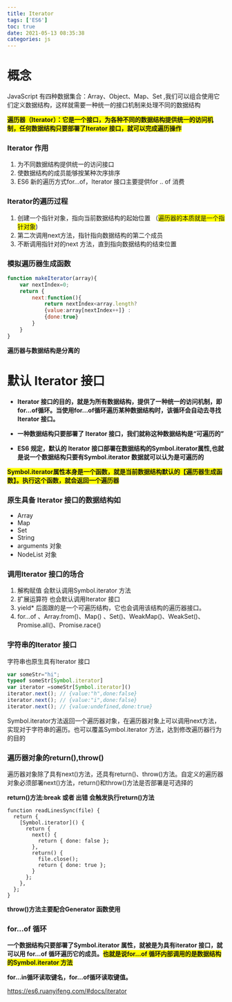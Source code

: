 ```yaml
---
title: Iterator
tags: ['ES6']
toc: true
date: 2021-05-13 08:35:38
categories: js
---
```

# 概念
JavaScript 有四种数据集合：Array、Object、Map、Set ,我们可以组合使用它们定义数据结构，这样就需要一种统一的接口机制来处理不同的数据结构

**<span style="background-color:yellow">遍历器（Iterator）：它是一个接口，为各种不同的数据结构提供统一的访问机制，任何数据结构只要部署了Iterator 接口，就可以完成遍历操作</span>**

###  Iterator 作用
1. 为不同数据结构提供统一的访问接口
2. 使数据结构的成员能够按某种次序排序
3. ES6 新的遍历方式for...of，Iterator 接口主要提供for .. of 消费

###  Iterator的遍历过程
1. 创建一个指针对象，指向当前数据结构的起始位置 （<span style="background-color:yellow">遍历器的本质就是一个指针对象</span>)
3. 第二次调用next方法，指针指向数据结构的第二个成员
4. 不断调用指针对的next 方法，直到指向数据结构的结束位置

###  模拟遍历器生成函数

```js
function makeIterator(array){
    var nextIndex=0;
    return {
        next:function(){
            return nextIndex<array.length?
            {value:array[nextIndex++]} :
            {done:true}
        }
    }
}
```
**遍历器与数据结构是分离的**

# 默认 Iterator 接口
- **Iterator 接口的目的，就是为所有数据结构，提供了一种统一的访问机制，即for...of循环。当使用for...of循环遍历某种数据结构时，该循环会自动去寻找 Iterator 接口。**

- **一种数据结构只要部署了 Iterator 接口，我们就称这种数据结构是“可遍历的”**

- **ES6 规定，默认的 Iterator 接口部署在数据结构的Symbol.iterator属性,也就是说一个数据结构只要有Symbol.iterator 数据就可以认为是可遍历的**

<span style="background-color:yellow">**Symbol.iterator属性本身是一个函数，就是当前数据结构默认的【遍历器生成函数】。执行这个函数，就会返回一个遍历器**</span>

### 原生具备 Iterator 接口的数据结构如
- Array
- Map
- Set
- String
- arguments 对象
- NodeList 对象

### 调用Iterator 接口的场合
1. 解构赋值  会默认调用Symbol.iterator 方法
2. 扩展运算符 也会默认调用Iterator 接口
3. yield* 后面跟的是一个可遍历结构，它也会调用该结构的遍历器接口。
4. for...of 、Array.from()、Map() 、Set()、WeakMap()、WeakSet()、Promise.all()、Promise.race()

### 字符串的Iterator 接口
字符串也原生具有Iterator 接口
```js
var someStr="hi";
typeof someStr[Symbol.iterator]
var iterator =someStr[Symbol.iterator]()
iterator.next(); // {value:"h",done:false}
iterator.next(); // {value:"i",done:false}
iterator.next(); // {value:undefined,done:true}
```
Symbol.iterator方法返回一个遍历器对象，在遍历器对象上可以调用next方法，实现对于字符串的遍历。也可以覆盖Symbol.iterator 方法，达到修改遍历器行为的目的

### 遍历器对象的return(),throw()
遍历器对象除了具有next()方法，还具有return()、throw()方法。自定义的遍历器对象必须部署next()方法，return()和throw()方法是否部署是可选择的

**return()方法:break 或者 出错  会触发执行return()方法**
```
function readLinesSync(file) {
  return {
    [Symbol.iterator]() {
      return {
        next() {
          return { done: false };
        },
        return() {
          file.close();
          return { done: true };
        }
      };
    },
  };
}
```
**throw()方法主要配合Generator 函数使用**

### for...of 循环
**一个数据结构只要部署了Symbol.iterator 属性，就被是为具有iterator 接口，就可以用  for...of 循环遍历它的成员。<span style="background-color:yellow">也就是说for...of 循环内部调用的是数据结构的Symbol.iterator 方法</span>**

**for...in循环读取键名，for...of循环读取键值。**

https://es6.ruanyifeng.com/#docs/iterator